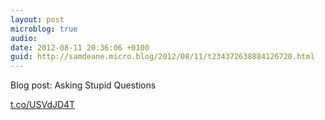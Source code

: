```yaml
---
layout: post
microblog: true
audio: 
date: 2012-08-11 20:36:06 +0100
guid: http://samdeane.micro.blog/2012/08/11/t234372638884126720.html
---
```

Blog post: Asking Stupid Questions

[t.co/USVdJD4T](http://t.co/USVdJD4T)
